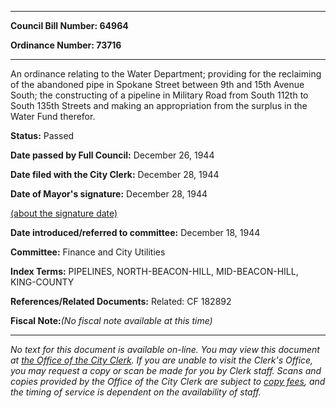 

********

**Council Bill Number: 64964**
   
**Ordinance Number: 73716**
********

 An ordinance relating to the Water Department; providing for the reclaiming of the abandoned pipe in Spokane Street between 9th and 15th Avenue South; the constructing of a pipeline in Military Road from South 112th to South 135th Streets and making an appropriation from the surplus in the Water Fund therefor.

**Status:** Passed
   
**Date passed by Full Council:** December 26, 1944
   
**Date filed with the City Clerk:** December 28, 1944
   
**Date of Mayor's signature:** December 28, 1944
   
[(about the signature date)](/~public/approvaldate.htm)
   
   
   
**Date introduced/referred to committee:** December 18, 1944
   
**Committee:** Finance and City Utilities
   
   
**Index Terms:** PIPELINES, NORTH-BEACON-HILL, MID-BEACON-HILL, KING-COUNTY

**References/Related Documents:** Related: CF 182892

**Fiscal Note:**_(No fiscal note available at this time)_
********

_No text for this document is available on-line. You may view this document at [the Office of the City Clerk](http://www.seattle.gov/leg/clerk/contactUs.htm). If you are unable to visit the Clerk's Office, you may request a copy or scan be made for you by Clerk staff. Scans and copies provided by the Office of the City Clerk are subject to [copy fees](http://clerk.seattle.gov/~public/clerkfees.htm), and the timing of service is dependent on the availability of staff._

